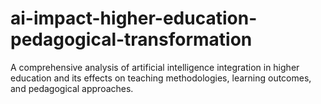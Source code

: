 # ai-impact-higher-education-pedagogical-transformation
A comprehensive analysis of artificial intelligence integration in higher education and its effects on teaching methodologies, learning outcomes, and pedagogical approaches.
